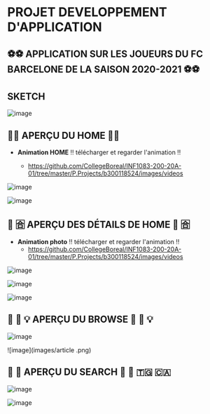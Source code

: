 # PROJET DEVELOPPEMENT D'APPLICATION

## :soccer::soccer:    APPLICATION SUR LES JOUEURS DU FC BARCELONE DE LA SAISON 2020-2021     :soccer::soccer:

##                SKETCH

![image](images/sketch.png)


##          :eyes::tent:  APERÇU DU HOME   :eyes::tent:

- **Animation HOME** :bangbang: télécharger et regarder l'animation :bangbang:

  - https://github.com/CollegeBoreal/INF1083-200-20A-01/tree/master/P.Projects/b300118524/images/videos

![image](images/home1.png)


![image](images/home2.png)

##      :eyes:  :u5408:    APERÇU DES DÉTAILS DE HOME    :eyes: :u5408:

- **Animation photo**   :bangbang: télécharger et regarder l'animation :bangbang:
  - https://github.com/CollegeBoreal/INF1083-200-20A-01/tree/master/P.Projects/b300118524/images/videos

![image](images/messi.png)

![image](images/koeman.png)

![image](images/marc.png)

##      :eyes:  :signal_strength: :bulb:     APERÇU DU BROWSE      :eyes:  :signal_strength: :bulb:

![image](images/web.png)

![image](images/article .png)

##       :eyes: :mag_right:   APERÇU DU SEARCH    :eyes:  :mag_right:   :togo:   :canada:

![image](images/lome.png)

![image](images/ottawa.png)


